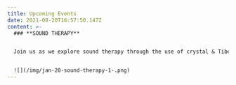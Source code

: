```yaml
---
title: Upcoming Events
date: 2021-08-20T16:57:50.147Z
content: >-
  ### **SOUND THERAPY**


  Join us as we explore sound therapy through the use of crystal & Tibetan singing bowls, rainstick, small steel tongue drum, Shekere, and Indian flute.


  ![](/img/jan-20-sound-therapy-1-.png)
---
```


